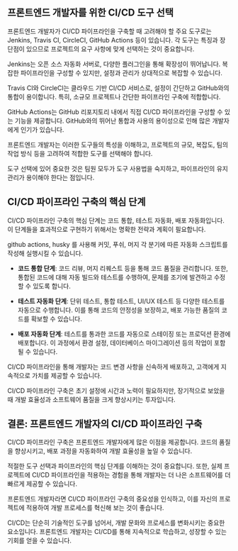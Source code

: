 ## 프론트엔드 개발자를 위한 CI/CD 도구 선택

프론트엔드 개발자가 CI/CD 파이프라인을 구축할 때 고려해야 할 주요 도구로는 Jenkins, Travis CI, CircleCI, GitHub Actions 등이 있습니다. 각 도구는 특징과 장단점이 있으므로 프로젝트의 요구 사항에 맞게 선택하는 것이 중요합니다.

Jenkins는 오픈 소스 자동화 서버로, 다양한 플러그인을 통해 확장성이 뛰어납니다. 복잡한 파이프라인을 구성할 수 있지만, 설정과 관리가 상대적으로 복잡할 수 있습니다.

Travis CI와 CircleCI는 클라우드 기반 CI/CD 서비스로, 설정이 간단하고 GitHub와의 통합이 용이합니다. 특히, 소규모 프로젝트나 간단한 파이프라인 구축에 적합합니다.

GitHub Actions는 GitHub 리포지토리 내에서 직접 CI/CD 파이프라인을 구성할 수 있는 기능을 제공합니다. GitHub와의 뛰어난 통합과 사용의 용이성으로 인해 많은 개발자에게 인기가 있습니다.

프론트엔드 개발자는 이러한 도구들의 특성을 이해하고, 프로젝트의 규모, 복잡도, 팀의 작업 방식 등을 고려하여 적합한 도구를 선택해야 합니다.

도구 선택에 있어 중요한 것은 팀원 모두가 도구 사용법을 숙지하고, 파이프라인의 유지 관리가 용이해야 한다는 점입니다.

## CI/CD 파이프라인 구축의 핵심 단계

CI/CD 파이프라인 구축의 핵심 단계는 코드 통합, 테스트 자동화, 배포 자동화입니다. 이 단계들을 효과적으로 구현하기 위해서는 명확한 전략과 계획이 필요합니다.

github actions, husky 를 사용해 커밋, 푸쉬, 머지 각 분기에 따른 자동화 스크립트를 작성해 실행시킬 수 있습니다.

- **코드 통합 단계**: 코드 리뷰, 머지 리퀘스트 등을 통해 코드 품질을 관리합니다. 또한, 통합된 코드에 대해 자동 빌드와 테스트를 수행하여, 문제를 조기에 발견하고 수정할 수 있도록 합니다.

- **테스트 자동화 단계**: 단위 테스트, 통합 테스트, UI/UX 테스트 등 다양한 테스트를 자동으로 수행합니다. 이를 통해 코드의 안정성을 보장하고, 배포 가능한 품질의 코드를 확보할 수 있습니다.

- **배포 자동화 단계**: 테스트를 통과한 코드를 자동으로 스테이징 또는 프로덕션 환경에 배포합니다. 이 과정에서 환경 설정, 데이터베이스 마이그레이션 등의 작업이 포함될 수 있습니다.

CI/CD 파이프라인을 통해 개발자는 코드 변경 사항을 신속하게 배포하고, 고객에게 지속적으로 가치를 제공할 수 있습니다.

CI/CD 파이프라인 구축은 초기 설정에 시간과 노력이 필요하지만, 장기적으로 보았을 때 개발 효율성과 소프트웨어 품질을 크게 향상시키는 투자입니다.

## 결론: 프론트엔드 개발자의 CI/CD 파이프라인 구축

CI/CD 파이프라인 구축은 프론트엔드 개발자에게 많은 이점을 제공합니다. 코드의 품질을 향상시키고, 배포 과정을 자동화하여 개발 효율성을 높일 수 있습니다.

적절한 도구 선택과 파이프라인의 핵심 단계를 이해하는 것이 중요합니다. 또한, 실제 프로젝트에 CI/CD 파이프라인을 적용하는 경험을 통해 개발자는 더 나은 소프트웨어를 더 빠르게 제공할 수 있습니다.

프론트엔드 개발자라면 CI/CD 파이프라인 구축의 중요성을 인식하고, 이를 자신의 프로젝트에 적용하여 개발 프로세스를 혁신해 보는 것이 좋습니다.

CI/CD는 단순히 기술적인 도구를 넘어서, 개발 문화와 프로세스를 변화시키는 중요한 요소입니다. 프론트엔드 개발자는 CI/CD를 통해 지속적으로 학습하고, 성장할 수 있는 기회를 얻을 수 있습니다.